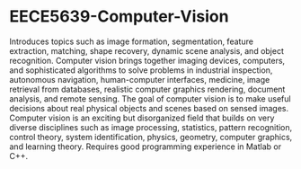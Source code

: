 # EECE5639-Computer-Vision
Introduces topics such as image formation, segmentation, feature extraction, matching, shape recovery, dynamic scene analysis, and object recognition. Computer vision brings together imaging devices, computers, and sophisticated algorithms to solve problems in industrial inspection, autonomous navigation, human-computer interfaces, medicine, image retrieval from databases, realistic computer graphics rendering, document analysis, and remote sensing. The goal of computer vision is to make useful decisions about real physical objects and scenes based on sensed images. Computer vision is an exciting but disorganized field that builds on very diverse disciplines such as image processing, statistics, pattern recognition, control theory, system identification, physics, geometry, computer graphics, and learning theory. Requires good programming experience in Matlab or C++.
